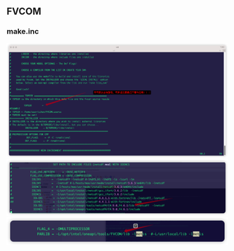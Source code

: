 
## FVCOM

### make.inc

<img src="./pics/changed_1.png" alt="image-changed_1" style="zoom:50%;" />

<img src="./pics/changed_2.png" alt="image-changed_2" style="zoom:50%;" />

<img src="./pics/changed_3.png" alt="image-changed_3" style="zoom:50%;" />
